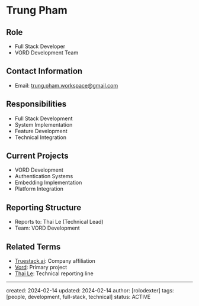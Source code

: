 # Trung Pham

## Role
- Full Stack Developer
- VORD Development Team

## Contact Information
- Email: trung.pham.workspace@gmail.com

## Responsibilities
- Full Stack Development
- System Implementation
- Feature Development
- Technical Integration

## Current Projects
- VORD Development
- Authentication Systems
- Embedding Implementation
- Platform Integration

## Reporting Structure
- Reports to: Thai Le (Technical Lead)
- Team: VORD Development

## Related Terms
- [Truestack.ai](/NAMES_AND_TERMS/companies/truestack.md): Company affiliation
- [Vord](/NAMES_AND_TERMS/technologies/vord.md): Primary project
- [Thai Le](/NAMES_AND_TERMS/people/thai-le.md): Technical reporting line

---
created: 2024-02-14
updated: 2024-02-14
author: [rolodexter]
tags: [people, development, full-stack, technical]
status: ACTIVE